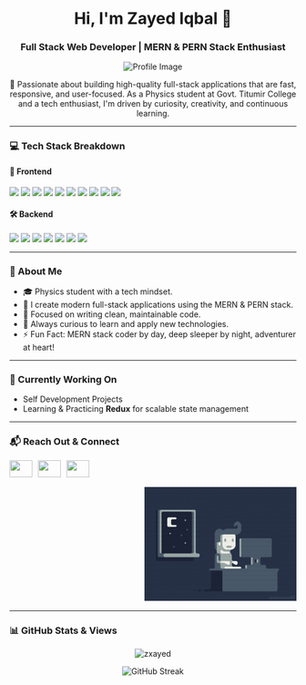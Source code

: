 <h1 align="center">Hi, I'm Zayed Iqbal 👋</h1>
<h3 align="center">Full Stack Web Developer | MERN & PERN Stack Enthusiast</h3>

<p align="center">
  <img src="https://i.ibb.co/pK6rTxm/IMG-20230225-143542.jpg" alt="Profile Image" height="250" />
</p>

<p align="center">
  🚀 Passionate about building high-quality full-stack applications that are fast, responsive, and user-focused. As a Physics student at Govt. Titumir College and a tech enthusiast, I'm driven by curiosity, creativity, and continuous learning.
</p>

---

### 💻 Tech Stack Breakdown

#### 🚀 Frontend
<p>
  <img src="https://res.cloudinary.com/dhl04adhz/image/upload/v1747753787/next-portfolio/icons8-html-5-240.png.png" height="40" />
  <img src="https://res.cloudinary.com/dhl04adhz/image/upload/v1747753770/next-portfolio/icons8-css3-144.png.png" height="40" />
  <img src="https://res.cloudinary.com/dhl04adhz/image/upload/v1747753732/next-portfolio/icons8-bootstrap-240.png.png" height="40" />
  <img src="https://res.cloudinary.com/dhl04adhz/image/upload/v1747753885/next-portfolio/icons8-tailwindcss-240.png.png" height="40" />
  <img src="https://res.cloudinary.com/dhl04adhz/image/upload/v1747753936/next-portfolio/material%20ui.png.png" height="40" />
  <img src="https://res.cloudinary.com/dhl04adhz/image/upload/v1747754440/next-portfolio/shadcn.png.png" height="40" />
  <img src="https://res.cloudinary.com/dhl04adhz/image/upload/v1747753806/next-portfolio/icons8-js-240.png.png" height="40" />
  <img src="https://cdn.iconscout.com/icon/free/png-256/free-typescript-logo-icon-download-in-svg-png-gif-file-formats--technology-social-media-company-brand-vol-7-pack-logos-icons-2945272.png?f=webp&w=256" height="40" />
  <img src="https://res.cloudinary.com/dhl04adhz/image/upload/v1747754218/next-portfolio/react.png.png" height="40" />
  <img src="https://res.cloudinary.com/dhl04adhz/image/upload/v1747754039/next-portfolio/next.png.png" height="40" />
</p>

#### 🛠️ Backend
<p>
  <img src="https://res.cloudinary.com/dhl04adhz/image/upload/v1747754089/next-portfolio/nodeJs.png.png" height="40" />
  <img src="https://res.cloudinary.com/dhl04adhz/image/upload/v1747753596/next-portfolio/expressJs.png.png" height="40" />
  <img src="https://res.cloudinary.com/dhl04adhz/image/upload/v1747753995/next-portfolio/mongodb.png.png" height="40" />
  <img src="https://res.cloudinary.com/dhl04adhz/image/upload/v1747754374/next-portfolio/redux.png.png" height="40" />
  <img src="https://media2.dev.to/dynamic/image/width=1000,height=420,fit=cover,gravity=auto,format=auto/https%3A%2F%2Fdev-to-uploads.s3.amazonaws.com%2Fuploads%2Farticles%2Fl8rbs6hk39ei4m4emawr.png" height="40" />
  <img src="https://miro.medium.com/v2/resize:fit:1024/1*sRnURmqek5n5ozXwUrp5kQ.jpeg" height="40" />
  <img src="https://res.cloudinary.com/dhl04adhz/image/upload/v1747754160/next-portfolio/postgre.png.png" height="40" />
</p>

---

### 🎯 About Me

- 🎓 Physics student with a tech mindset.
- 💼 I create modern full-stack applications using the MERN & PERN stack.
- 🎯 Focused on writing clean, maintainable code.
- 💬 Always curious to learn and apply new technologies.
- ⚡ Fun Fact: MERN stack coder by day, deep sleeper by night, adventurer at heart!

---

### 🔧 Currently Working On

- Self Development Projects
- Learning & Practicing **Redux** for scalable state management

---

### 📬 Reach Out & Connect

<p align="left" style="display: flex; align-items: center; gap: 10px;">
  <a href="https://www.linkedin.com/in/zayed-iqbal">
    <img height="30" width="40" src="https://skillicons.dev/icons?i=linkedin" />
  </a>
  <a href="https://instagram.com/zzayed0">
    <img height="30" width="40" src="https://skillicons.dev/icons?i=instagram" />
  </a>
  <a href="https://discordapp.com/users/zxayed">
    <img height="30" width="40" src="https://skillicons.dev/icons?i=discord" />
  </a>
</p>

<p align="right">
  <img src="https://github.com/ZxAYED/zxayed/blob/main/coding.gif" height="200" />
</p>

---

### 📊 GitHub Stats & Views

<p align="center">
  <img src="https://komarev.com/ghpvc/?username=zxayed&label=Profile%20views&color=0e75b6&style=flat" alt="zxayed" />
</p>

<p align="center">
  <img src="https://github-readme-streak-stats.herokuapp.com?user=ZxAYED&hide_border=true&background=45%2C4A90E2%2C367588&ring=FF8C00&border=FF8C00&fire=FF8C00&stroke=EBC7E0&currStreakNum=EBC7E0&sideNums=EBC7E0&currStreakLabel=EBC7E0&sideLabels=EBC7E0&dates=EBC7E0&excludeDaysLabel=EBC7E0" alt="GitHub Streak" />
</p>
